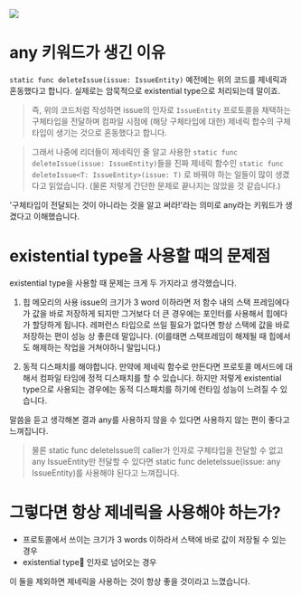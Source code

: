 ![](https://i.imgur.com/C7mqs4E.png)

# any 키워드가 생긴 이유
`static func deleteIssue(issue: IssueEntity)`
예전에는 위의 코드를 제네릭과 혼동했다고 합니다. 실제로는 암묵적으로 existential type으로 처리되는데 말이죠. 
> 즉, 위의 코드처럼 작성하면 issue의 인자로 `IssueEntity` 프로토콜을 채택하는 구체타입을 전달하며 컴파일 시점에 (해당 구체타입에 대한) 제네릭 합수의 구체타입이 생기는 것으로 혼동했다고 합니다.

> 그래서 나중에 리더들이 제네릭인 줄 알고 사용한 `static func deleteIssue(issue: IssueEntity)`들을 진짜 제네릭 함수인 `static func deleteIssue<T: IssueEntity>(issue: T)` 로 바꿔야 하는 일들이 많이 생겼다고 읽었습니다.
> (물론 저렇게 간단한 문제로 끝나지는 않았을 것 같습니다.)

'구체타입이 전달되는 것이 아니라는 것을 알고 써라!'라는 의미로 any라는 키워드가 생겼다고 이해했습니다.

# existential type을 사용할 때의 문제점

existential type을 사용할 때 문제는 크게 두 가지라고 생각했습니다.
1. 힙 메모리의 사용 
issue의 크기가 3 word 이하라면 저 함수 내의 스택 프레임에다가 값을 바로 저장하게 되지만
그거보다 더 큰 경우에는 포인터를 사용해서 힙에다가 할당하게 됩니다.
레퍼런스 타입으로 쓰일 필요가 없다면 항상 스택에 값을 바로 저장하는 편이 성능 상 좋은데 말입니다.
(이를태면 스택프레임이 해제될 때 힙에서도 해제하는 작업을 거쳐야하니 말입니다.)

2. 동적 디스패치를 해야합니다.
만약에 제네릭 함수로 만든다면 프로토콜 메서드에 대해서 컴파일 타임에 정적 디스패치를 할 수 있습니다.
하지만 저렇게 existential type으로 사용되는 경우에는 동적 디스패치를 하기에 런타임 성능이 느려질 수 있습니다.

말씀을 듣고 생각해본 결과 any를 사용하지 않을 수 있다면 사용하지 않는 편이 좋다고 느껴집니다.

> 물론 static func deleteIssue의 caller가 인자로 구체타입을 전달할 수 없고 any IssueEntity만 전달할 수 있다면 static func deleteIssue(issue: any IssueEntity)를 사용해야 된다고 느껴집니다.

# 그렇다면 항상 제네릭을 사용해야 하는가?
- 프로토콜에서 쓰이는 크기가 3 words 이하라서 스택에 바로 값이 저장될 수 있는 경우
- existential type 인자로 넘어오는 경우
 
이 둘을 제외하면 제네릭을 사용하는 것이 항상 좋을 것이라고 느꼈습니다.  
